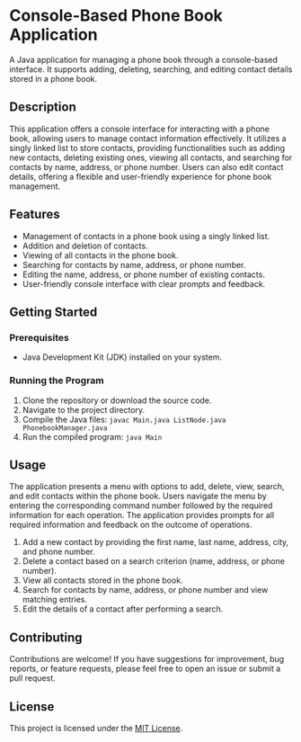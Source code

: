 # Console-Based Phone Book Application

A Java application for managing a phone book through a console-based interface. It supports adding, deleting, searching, and editing contact details stored in a phone book.

## Description

This application offers a console interface for interacting with a phone book, allowing users to manage contact information effectively. It utilizes a singly linked list to store contacts, providing functionalities such as adding new contacts, deleting existing ones, viewing all contacts, and searching for contacts by name, address, or phone number. Users can also edit contact details, offering a flexible and user-friendly experience for phone book management.

## Features

- Management of contacts in a phone book using a singly linked list.
- Addition and deletion of contacts.
- Viewing of all contacts in the phone book.
- Searching for contacts by name, address, or phone number.
- Editing the name, address, or phone number of existing contacts.
- User-friendly console interface with clear prompts and feedback.

## Getting Started

### Prerequisites

- Java Development Kit (JDK) installed on your system.

### Running the Program

1. Clone the repository or download the source code.
2. Navigate to the project directory.
3. Compile the Java files: `javac Main.java ListNode.java PhonebookManager.java`
4. Run the compiled program: `java Main`

## Usage

The application presents a menu with options to add, delete, view, search, and edit contacts within the phone book. Users navigate the menu by entering the corresponding command number followed by the required information for each operation. The application provides prompts for all required information and feedback on the outcome of operations.

1. Add a new contact by providing the first name, last name, address, city, and phone number.
2. Delete a contact based on a search criterion (name, address, or phone number).
3. View all contacts stored in the phone book.
4. Search for contacts by name, address, or phone number and view matching entries.
5. Edit the details of a contact after performing a search.

## Contributing

Contributions are welcome! If you have suggestions for improvement, bug reports, or feature requests, please feel free to open an issue or submit a pull request.

## License

This project is licensed under the [MIT License](LICENSE).
